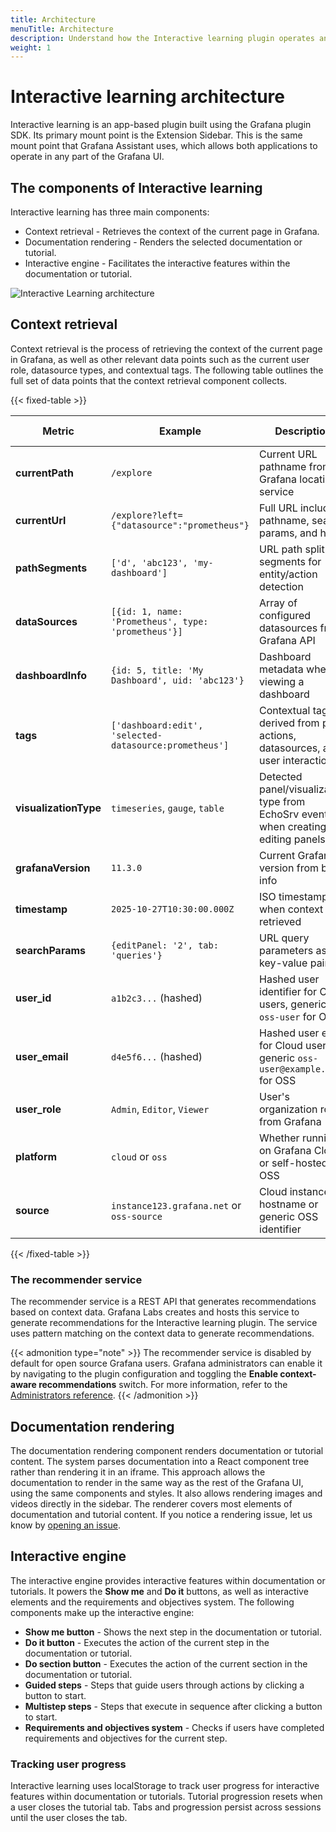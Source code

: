```yaml
---
title: Architecture
menuTitle: Architecture
description: Understand how the Interactive learning plugin operates and how it communicates with the Recommender service.
weight: 1
---
```


# Interactive learning architecture

Interactive learning is an app-based plugin built using the Grafana plugin SDK. Its primary mount point is the Extension Sidebar. This is the same mount point that Grafana Assistant uses, which allows both applications to operate in any part of the Grafana UI.

## The components of Interactive learning

Interactive learning has three main components:

- Context retrieval - Retrieves the context of the current page in Grafana.
- Documentation rendering - Renders the selected documentation or tutorial.
- Interactive engine - Facilitates the interactive features within the documentation or tutorial.

![Interactive Learning architecture](/media/docs/pathfinder/architecture.png)

## Context retrieval

Context retrieval is the process of retrieving the context of the current page in Grafana, as well as other relevant data points such as the current user role, datasource types, and contextual tags. The following table outlines the full set of data points that the context retrieval component collects.

{{< fixed-table >}}

| Metric                | Example                                                | Description                                                                           | Sent to Recommender   |
| --------------------- | ------------------------------------------------------ | ------------------------------------------------------------------------------------- | --------------------- |
| **currentPath**       | `/explore`                                             | Current URL pathname from Grafana location service                                    | Yes (as `path`)       |
| **currentUrl**        | `/explore?left={"datasource":"prometheus"}`            | Full URL including pathname, search params, and hash                                  | No                    |
| **pathSegments**      | `['d', 'abc123', 'my-dashboard']`                      | URL path split into segments for entity/action detection                              | No                    |
| **dataSources**       | `[{id: 1, name: 'Prometheus', type: 'prometheus'}]`    | Array of configured datasources from Grafana API                                      | Yes (types only)      |
| **dashboardInfo**     | `{id: 5, title: 'My Dashboard', uid: 'abc123'}`        | Dashboard metadata when viewing a dashboard                                           | No                    |
| **tags**              | `['dashboard:edit', 'selected-datasource:prometheus']` | Contextual tags derived from path, actions, datasources, and user interactions        | Yes                   |
| **visualizationType** | `timeseries`, `gauge`, `table`                         | Detected panel/visualization type from EchoSrv events when creating or editing panels | No (included in tags) |
| **grafanaVersion**    | `11.3.0`                                               | Current Grafana version from build info                                               | No                    |
| **timestamp**         | `2025-10-27T10:30:00.000Z`                             | ISO timestamp when context was retrieved                                              | No                    |
| **searchParams**      | `{editPanel: '2', tab: 'queries'}`                     | URL query parameters as key-value pairs                                               | No                    |
| **user_id**           | `a1b2c3...` (hashed)                                   | Hashed user identifier for Cloud users, generic `oss-user` for OSS                    | Yes                   |
| **user_email**        | `d4e5f6...` (hashed)                                   | Hashed user email for Cloud users, generic `oss-user@example.com` for OSS             | Yes                   |
| **user_role**         | `Admin`, `Editor`, `Viewer`                            | User's organization role from Grafana                                                 | Yes                   |
| **platform**          | `cloud` or `oss`                                       | Whether running on Grafana Cloud or self-hosted OSS                                   | Yes                   |
| **source**            | `instance123.grafana.net` or `oss-source`              | Cloud instance hostname or generic OSS identifier                                     | Yes                   |

{{< /fixed-table >}}

### The recommender service

The recommender service is a REST API that generates recommendations based on context data. Grafana Labs creates and hosts this service to generate recommendations for the Interactive learning plugin. The service uses pattern matching on the context data to generate recommendations.

{{< admonition type="note" >}}
The recommender service is disabled by default for open source Grafana users. Grafana administrators can enable it by navigating to the plugin configuration and toggling the **Enable context-aware recommendations** switch. For more information, refer to the [Administrators reference](/docs/grafana/latest/pathfinder/administrators-reference/).
{{< /admonition >}}

## Documentation rendering

The documentation rendering component renders documentation or tutorial content. The system parses documentation into a React component tree rather than rendering it in an iframe. This approach allows the documentation to render in the same way as the rest of the Grafana UI, using the same components and styles. It also allows rendering images and videos directly in the sidebar. The renderer covers most elements of documentation and tutorial content. If you notice a rendering issue, let us know by [opening an issue](https://github.com/grafana/grafana-pathfinder-app/issues/new).

## Interactive engine

The interactive engine provides interactive features within documentation or tutorials. It powers the **Show me** and **Do it** buttons, as well as interactive elements and the requirements and objectives system. The following components make up the interactive engine:

- **Show me button** - Shows the next step in the documentation or tutorial.
- **Do it button** - Executes the action of the current step in the documentation or tutorial.
- **Do section button** - Executes the action of the current section in the documentation or tutorial.
- **Guided steps** - Steps that guide users through actions by clicking a button to start.
- **Multistep steps** - Steps that execute in sequence after clicking a button to start.
- **Requirements and objectives system** - Checks if users have completed requirements and objectives for the current step.

### Tracking user progress

Interactive learning uses localStorage to track user progress for interactive features within documentation or tutorials. Tutorial progression resets when a user closes the tutorial tab. Tabs and progression persist across sessions until the user closes the tab.
